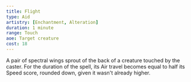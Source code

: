 ```yaml
---
title: Flight
type: Aid
artistry: [Enchantment, Alteration]
duration: 1 minute 
range: Touch
aoe: Target creature
cost: 18
---
```

A pair of spectral wings sprout of the back of a creature touched by the caster. For the duration of the spell, its Air travel becomes equal to half its Speed score, rounded down, given it wasn't already higher.
